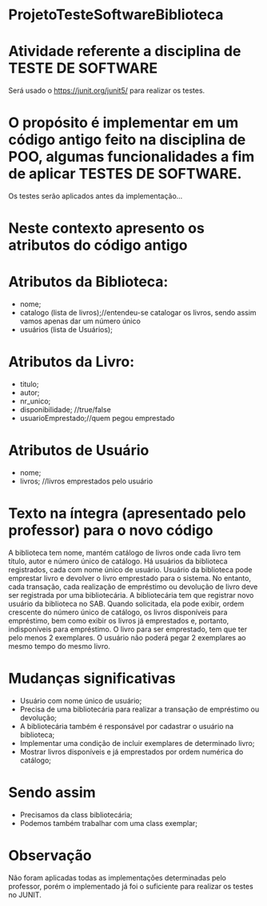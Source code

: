 # ProjetoTesteSoftwareBiblioteca

# Atividade referente a disciplina de TESTE DE SOFTWARE
Será usado o https://junit.org/junit5/ para realizar os testes.

# O propósito é implementar em um código antigo feito na disciplina de POO, algumas funcionalidades a fim de aplicar TESTES DE SOFTWARE.
Os testes serão aplicados antes da implementação...

# Neste contexto apresento os atributos do código antigo
# Atributos da Biblioteca:
- nome;
- catalogo (lista de livros);//entendeu-se catalogar os livros, sendo assim vamos apenas dar um número único
- usuários (lista de Usuários);
# Atributos da Livro:
- titulo;
- autor;
- nr_unico;
- disponibilidade; //true/false
- usuarioEmprestado;//quem pegou emprestado
# Atributos de Usuário
- nome;
- livros; //livros emprestados pelo usuário

# Texto na íntegra (apresentado pelo professor) para o novo código
A biblioteca tem nome, mantém catálogo de livros onde cada livro tem título, autor e número único de catálogo. Há usuários da biblioteca registrados, cada com nome único de usuário. Usuário da biblioteca pode emprestar livro e devolver o livro emprestado para o sistema. No entanto, cada transação, cada realização de empréstimo ou devolução de livro deve ser registrada por uma bibliotecária. A bibliotecária tem que registrar novo usuário da biblioteca no SAB.
Quando solicitada, ela pode exibir, ordem crescente do número único de catálogo, os livros disponíveis para empréstimo, bem como exibir os livros já emprestados e, portanto, indisponíveis para empréstimo. 
O livro para ser emprestado, tem que ter pelo menos 2 exemplares. O usuário não poderá pegar 2 exemplares ao mesmo tempo do mesmo livro.

# Mudanças significativas
- Usuário com nome único de usuário;
- Precisa de uma bibliotecária para realizar a transação de empréstimo ou devolução;
- A bibliotecária também é responsável por cadastrar o usuário na biblioteca;
- Implementar uma condição de incluir exemplares de determinado livro; 
- Mostrar livros disponíveis e já emprestados por ordem numérica do catálogo; 

# Sendo assim
- Precisamos da class bibliotecária;
- Podemos também trabalhar com uma class exemplar;

# Observação
Não foram aplicadas todas as implementações determinadas pelo professor, porém o implementado já foi o suficiente para realizar os testes no JUNIT.
